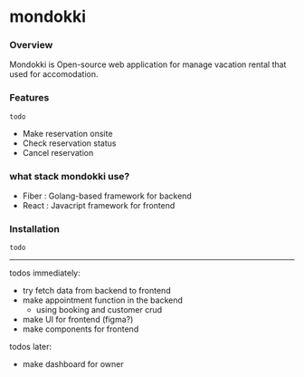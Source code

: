 # mondokki

### Overview
Mondokki is Open-source web application for manage vacation rental that used for accomodation.

### Features
`todo`
* Make reservation onsite
* Check reservation status
* Cancel reservation

### what stack mondokki use?
* Fiber : Golang-based framework for backend
* React : Javacript framework for frontend

### Installation
`todo`
___

todos immediately:
* try fetch data from backend to frontend
* make appointment function in the backend
  *  using booking and customer crud
* make UI for frontend (figma?)
* make components for frontend

todos later:
* make dashboard for owner

